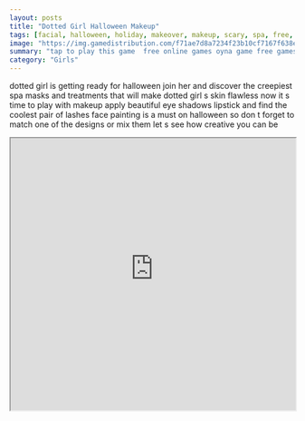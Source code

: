 ```yaml
---
layout: posts
title: "Dotted Girl Halloween Makeup"
tags: [facial, halloween, holiday, makeover, makeup, scary, spa, free, online, games, oyna, game, free, games, play, play, games]
image: "https://img.gamedistribution.com/f71ae7d8a7234f23b10cf7167f638e65.jpg"
summary: "tap to play this game  free online games oyna game free games play play games"
category: "Girls"
---
```


dotted girl is getting ready for halloween join her and discover the creepiest spa masks and treatments that will make dotted girl s skin flawless now it s time to play with makeup apply beautiful eye shadows lipstick and find the coolest pair of lashes face painting is a must on halloween so don t forget to match one of the designs or mix them let s see how creative you can be

<iframe width="100%" height="480px;" src="https://html5.gamedistribution.com/f71ae7d8a7234f23b10cf7167f638e65/"></iframe>